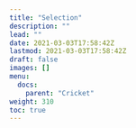 ```yaml
---
title: "Selection"
description: ""
lead: ""
date: 2021-03-03T17:58:42Z
lastmod: 2021-03-03T17:58:42Z
draft: false
images: []
menu: 
  docs:
    parent: "Cricket"
weight: 310
toc: true
---
```


